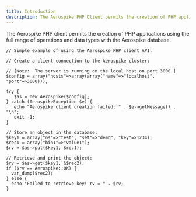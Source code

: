 ```yaml
---
title: Introduction
description: The Aerospike PHP Client permits the creation of PHP applications using the full range of operations and data types with the Aerospike database.
---
```


The Aerospike PHP client permits the creation of PHP applications using the full range of operations and data types with the Aerospike database.

```
// Simple example of using the Aerospike PHP client API:

// Create a client connection to the Aerospike cluster:

// [Note:  The server is running on the local host on port 3000.]
$config = array("hosts"=>array(array("name"=>"localhost", "port"=>3000)));

try {
   $as = new Aerospike($config);
} catch (AerospikeException $e) {
   echo "Aerospike client creation failed: " . $e->getMessage() . "\n";
   exit -1;
}

// Store an object in the database:
$key1 = array("ns"=>"test", "set"=>"demo", "key"=>1234);
$rec1 = array("bin1"=>"value1");
$rv = $as->put($key1, $rec1);

// Retrieve and print the object:
$rv = $as->get($key1, &$rec2);
if ($rv == Aerospike::OK) {
  var_dump($rec2);
} else {
  echo "Failed to retrieve key! rv = " . $rv;
}
```
